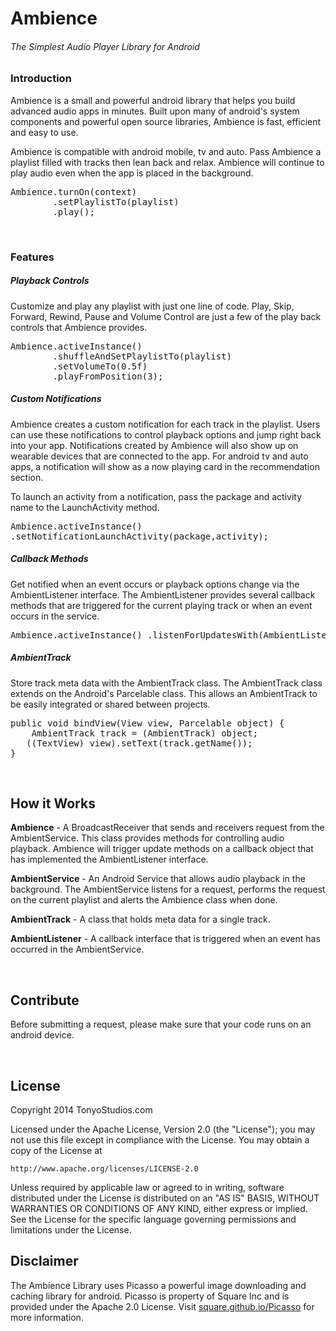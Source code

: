 Ambience
========

<h6>The Simplest Audio Player Library for Android</h6>

<h3>Introduction</h3>
<p>Ambience is a small and powerful android library that helps you build advanced audio apps in minutes. 
Built upon many of android's system components and powerful open source libraries, Ambience is fast, efficient and easy to use.</p>
<p>Ambience is compatible with android mobile, tv and auto. Pass Ambience a playlist filled with tracks then lean back and relax.
Ambience will continue to play audio even when the app is placed in the background.</p>

<pre>Ambience.turnOn(context)
        .setPlaylistTo(playlist)
        .play();</pre>

<br />
<h3>Features</h3>

<h5>Playback Controls</h5>
<p>Customize and play any playlist with just one line of code. Play, Skip, Forward, Rewind, Pause and Volume Control are just a few of the play back controls that Ambience provides.</p>

<pre>Ambience.activeInstance()
        .shuffleAndSetPlaylistTo(playlist)
        .setVolumeTo(0.5f)
        .playFromPosition(3);</pre>


<h5>Custom Notifications</h5>

<p>Ambience creates a custom notification for each track in the playlist. Users can use these notifications to control playback options and jump right back into your app. Notifications created by Ambience will also show up on wearable devices that are connected to the app. For android tv and auto apps, a notification will show as a now playing card in the recommendation section.</p>
<p>To launch an activity from a notification, pass the package and activity name to the LaunchActivity method.</p>

<pre>Ambience.activeInstance()
.setNotificationLaunchActivity(package,activity);</pre>

<h5>Callback Methods</h5>
<p>Get notified when an event occurs or playback options change via the AmbientListener interface. The AmbientListener provides several callback methods that are triggered for the current playing track or when an event occurs in the service.</p>

<pre>Ambience.activeInstance() .listenForUpdatesWith(AmbientListener);</pre>

<h5>AmbientTrack</h5>
<p>Store track meta data with the AmbientTrack class. The AmbientTrack class extends on the Android's Parcelable class. This allows an AmbientTrack to be easily integrated or shared between projects.</p>

<pre>public void bindView(View view, Parcelable object) {
    AmbientTrack track = (AmbientTrack) object;
   ((TextView) view).setText(track.getName());
}</pre>

<br />

<h2>How it Works</h2>
<p><strong>Ambience</strong> - A BroadcastReceiver that sends and receivers request from the AmbientService. This class provides methods for controlling audio playback. Ambience will trigger update methods on a callback object that has implemented the AmbientListener interface.</p>

<p><strong>AmbientService</strong> - An Android Service that allows audio playback in the background. The AmbientService listens for a request, performs the request on the current playlist and alerts the Ambience class when done.</p>

<p><strong>AmbientTrack</strong> - A class that holds meta data for a single track.</p>

<p><strong>AmbientListener</strong> - A callback interface that is triggered when an event has occurred in the AmbientService.</p>

<br />

<h2>Contribute</h2>
<p>Before submitting a request, please make sure that your code runs on an android device.</p>

<br />
<h2>License</h2>
Copyright 2014 TonyoStudios.com

Licensed under the Apache License, Version 2.0 (the "License");
you may not use this file except in compliance with the License.
You may obtain a copy of the License at

    http://www.apache.org/licenses/LICENSE-2.0

Unless required by applicable law or agreed to in writing, software
distributed under the License is distributed on an "AS IS" BASIS,
WITHOUT WARRANTIES OR CONDITIONS OF ANY KIND, either express or implied.
See the License for the specific language governing permissions and
limitations under the License.
<br />
<h2>Disclaimer</h2>
<p>The Ambience Library uses Picasso a powerful image downloading and caching library for android. Picasso is property of Square Inc and is provided under the Apache 2.0 License. Visit <a href="http://square.github.io/picasso/" target="_blank">square.github.io/Picasso</a> for more information.</p>
